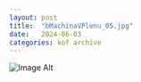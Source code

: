 ```yaml
---
layout:	post
title:	"bMachinaVPlenu_05.jpg"
date:	2024-06-03
categories:	kof archive
---
```


![Image Alt](https://k0f.github.io/assets/bMachinaVPlenu_05.jpg)